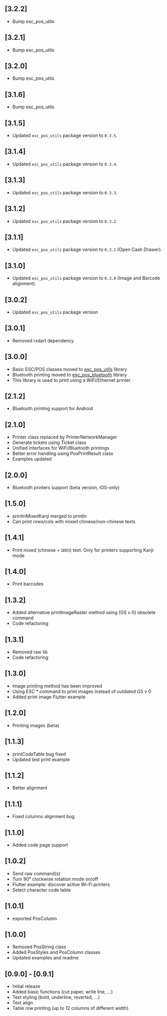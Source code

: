 ## [3.2.2]

- Bump esc_pos_utils

## [3.2.1]

- Bump esc_pos_utils

## [3.2.0]

- Bump esc_pos_utils

## [3.1.6]

- Bump esc_pos_utils

## [3.1.5]

- Updated `esc_pos_utils` package version to `0.3.5`.

## [3.1.4]

- Updated `esc_pos_utils` package version to `0.3.4`.

## [3.1.3]

- Updated `esc_pos_utils` package version to `0.3.3`.

## [3.1.2]

- Updated `esc_pos_utils` package version to `0.3.2`.

## [3.1.1]

- Updated `esc_pos_utils` package version to `0.3.1` (Open Cash Drawer).

## [3.1.0]

- Updated `esc_pos_utils` package version to `0.3.0` (Image and Barcode alignment).

## [3.0.2]

- Updated `esc_pos_utils` package version

## [3.0.1]

- Removed rxdart dependency

## [3.0.0]

- Basic ESC/POS classes moved to [esc_pos_utils](https://github.com/andrey-ushakov/esc_pos_utils) library
- Bluetooth printing moved to [esc_pos_bluetooth](https://github.com/andrey-ushakov/esc_pos_bluetooth) library
- This library is used to print using a WiFi/Ethernet printer

## [2.1.2]

- Bluetooth printing support for Android

## [2.1.0]

- Printer class replaced by PrinterNetworkManager
- Generate tickets using Ticket class
- Unified interfaces for WiFi/Bluetooth printings
- Better error handling using PosPrintResult class
- Examples updated

## [2.0.0]

- Bluetooth printers support (beta version, iOS-only)

## [1.5.0]

- printlnMixedKanji merged to println
- Can print rows/cols with mixed chinese/non-chinese texts

## [1.4.1]

- Print mixed (chinese + latin) text. Only for printers supporting Kanji mode

## [1.4.0]

- Print barcodes

## [1.3.2]

- Added alternative printImageRaster method using (GS v 0) obsolete command
- Code refactoring

## [1.3.1]

- Removed raw lib
- Code refactoring

## [1.3.0]

- Image printing method has been improved
- Using ESC \* command to print images instead of outdated GS v 0
- Added print image Flutter example

## [1.2.0]

- Printing images (beta)

## [1.1.3]

- printCodeTable bug fixed
- Updated test print example

## [1.1.2]

- Better alignment

## [1.1.1]

- Fixed columns alignment bug

## [1.1.0]

- Added code page support

## [1.0.2]

- Send raw command(s)
- Turn 90° clockwise rotation mode on/off
- Flutter example: discover active Wi-Fi printers
- Select character code table

## [1.0.1]

- exported PosColumn

## [1.0.0]

- Removed PosString class
- Added PosStyles and PosColumn classes
- Updated examples and readme

## [0.9.0] - [0.9.1]

- Initial release
- Added basic functions (cut paper, write line, ...)
- Text styling (bold, underline, reverted, ...)
- Text align
- Table row printing (up to 12 columns of different width)

